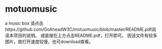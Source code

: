 # motuomusic
a music box
请点击https://github.com/GoAheadW3C/motuomusic/blob/master/README.pdf阅读本项目的说明。
或直接在上方点击README.pdf，打开即可。
因该文件有较多图片，故打开速度较慢，也可download查看。
